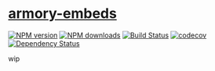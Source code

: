 # [armory-embeds](https://github.com/madou/armory-embeds)

[![NPM version](http://img.shields.io/npm/v/armory-embeds.svg?style=flat-square)](https://www.npmjs.com/package/armory-embeds)
[![NPM downloads](http://img.shields.io/npm/dm/armory-embeds.svg?style=flat-square)](https://www.npmjs.com/package/armory-embeds)
[![Build Status](http://img.shields.io/travis/madou/armory-embeds/master.svg?style=flat-square)](https://travis-ci.org/madou/armory-embeds)
[![codecov](https://codecov.io/gh/madou/armory-embeds/branch/master/graph/badge.svg)](https://codecov.io/gh/madou/armory-embeds)
[![Dependency Status](http://img.shields.io/david/madou/armory-embeds.svg?style=flat-square)](https://david-dm.org/madou/armory-embeds)

wip
